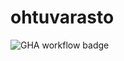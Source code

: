 # ohtuvarasto

![GHA workflow badge](https://github.com/elonheimo/ohtuvarasto/workflows/CI/badge.svg)
